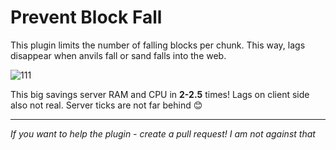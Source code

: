 # Prevent Block Fall
This plugin limits the number of falling blocks per chunk. This way, lags disappear when anvils fall or sand falls into the web.

![111](https://github.com/Tioplaya/PreventFallLite/assets/137718036/362d4f79-64db-4d38-acf6-c58c27be4919)

This big savings server RAM and CPU in **2-2.5** times! Lags on client side also not real. Server ticks are not far behind 😊

- - - - - -
_If you want to help the plugin - create a pull request! I am not against that_
